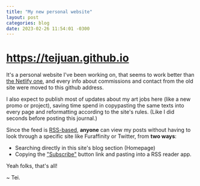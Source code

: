 ```yaml
---
title: "My new personal website"
layout: post
categories: blog
date: 2023-02-26 11:54:01 -0300
---
```


# <https://teijuan.github.io>

It's a personal website I've been working on, that seems to work better than [the Netlify one](https://teijuan.netlify.app/), and every info about commissions and contact from the old site were moved to this github address.

I also expect to publish most of updates about my art jobs here (like a new promo or project), saving time spend in copypasting the same texts into every page and reformatting according to the site's rules. (Like I did seconds before posting this journal.)

Since the feed is [RSS-based](https://en.wikipedia.org/wiki/RSS), **anyone** can view my posts without having to look through a specific site like Furaffinity or Twitter, from **two ways**:

- Searching directly in this site's blog section (Homepage)
- Copying the ["Subscribe"](https://teijuan.github.io/feed.xml) button link and pasting into a RSS reader app.

Yeah folks, that's all!

\~ Tei.
